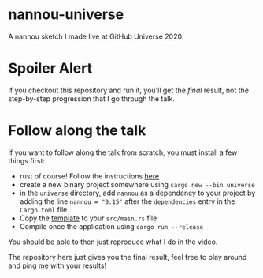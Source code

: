 # nannou-universe
A nannou sketch I made live at GitHub Universe 2020.

# Spoiler Alert
If you checkout this repository and run it, you'll get the *final* result, not the step-by-step progression that I go through the talk. 

# Follow along the talk
If you want to follow along the talk from scratch, you must install a few things first:

* rust of course! Follow the instructions [here](https://www.rust-lang.org/tools/install)
* create a new binary project somewhere using `cargo new --bin universe`
* in the `universe` directory, add `nannou` as a dependency to your project by adding the line `nannou = "0.15"` after the `dependencies` entry in the `Cargo.toml` file
* Copy the [template](https://github.com/nannou-org/nannou/blob/master/examples/templates/template_app.rs) to your `src/main.rs` file
* Compile once the application using `cargo run --release` 

You should be able to then just reproduce what I do in the video.

The repository here just gives you the final result, feel free to play around and ping me with your results! 
